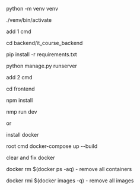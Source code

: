 python -m venv venv

./venv/bin/activate

add 1 cmd

cd backend/it_course_backend

pip install -r requirements.txt


python manage.py runserver

add 2 cmd

cd frontend

npm install

nmp run dev

or

install docker

root cmd  docker-compose up --build

clear and fix docker
 
docker rm $(docker ps -aq) - remove all containers

docker rmi $(docker images -q) - remove all images